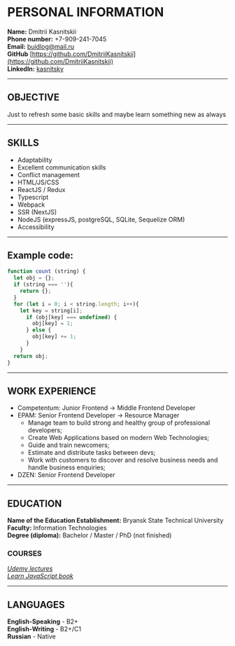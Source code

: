 # PERSONAL INFORMATION
**Name:** Dmitrii Kasnitskii  
**Phone number:** +7-909-241-7045  
**Email:** [buidlog@mail.ru](https://mail.ru/)  
**GitHub** [https://github.com/DmitriiKasnitskii](https://github.com/DmitriiKasnitskii)   
**LinkedIn:** [kasnitsky](https://www.linkedin.com/in/kasnitsky/)   

___
## OBJECTIVE
Just to refresh some basic skills and maybe learn something new as always

___
## SKILLS
* Adaptability
* Excellent communication skills
* Conflict management
* HTML/JS/CSS
* ReactJS / Redux
* Typescript
* Webpack
* SSR (NextJS)
* NodeJS (expressJS, postgreSQL, SQLite, Sequelize ORM)
* Accessibility

___
## Example code:

```js
function count (string) {  
  let obj = {};
  if (string === ''){
    return {};
  }
  for (let i = 0; i < string.length; i++){
    let key = string[i];
      if (obj[key] === undefined) {
        obj[key] = 1;
      } else {
        obj[key] += 1;
      }
    }
  return obj; 
}
```
___
## WORK EXPERIENCE 
- Competentum: Junior Frontend -> Middle Frontend Developer
- EPAM: Senior Frontend Developer -> Resource Manager
  * Manage team to build strong and healthy group of professional developers;
  * Create Web Applications based on modern Web Technologies;
  * Guide and train newcomers;
  * Estimate and distribute tasks between devs;
  * Work with customers to discover and resolve business needs and handle business enquiries;
- DZEN: Senior Frontend Developer

___
## EDUCATION 
**Name of the Education Establishment:** Bryansk State Technical University  
**Faculty:** Information Technologies  
**Degree (diploma):** Bachelor / Master / PhD (not finished)
### COURSES
*[Udemy lectures](https://www.udemy.com/ )*  
*[Learn JavaScript book](https://learn.javascript.ru/ )*  

___
## LANGUAGES
**English-Speaking** - B2+  
**English-Writing** - B2+/C1  
**Russian** - Native  
